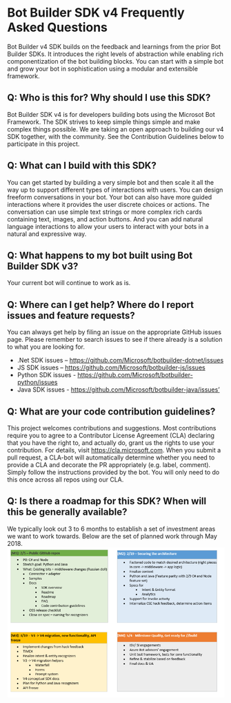 # Bot Builder SDK v4 Frequently Asked Questions
Bot Builder v4 SDK builds on the feedback and learnings from the prior Bot Builder SDKs. It introduces the right levels of abstraction while enabling rich componentization of the bot building blocks. You can start with a simple bot and grow your bot in sophistication using a modular and extensible framework.   

## Q: Who is this for? Why should I use this SDK?  
Bot Builder SDK v4 is for developers building bots using the Microsot Bot Framework.
The SDK strives to keep simple things simple and make complex things possible.
We are taking an open approach to building our v4 SDK together, with the community.
See the Contribution Guidelines below to participate in this project.

## Q: What can I build with this SDK?  
You can get started by building a very simple bot and then scale it all the way up to support different types of interactions with users. You can design freeform conversations in your bot. Your bot can also have more guided interactions where it provides the user discrete choices or actions. The conversation can use simple text strings or more complex rich cards containing text, images, and action buttons. And you can add natural language interactions to allow your users to interact with your bots in a natural and expressive way. 
  
## Q: What happens to my bot built using Bot Builder SDK v3? 
Your current bot will continue to work as is. 
  
## Q: Where can I get help? Where do I report issues and feature requests? 
You can always get help by filing an issue on the appropriate GitHub issues page. Please remember to search issues to see if there already is a solution to what you are looking for. 
- .Net SDK issues – https://github.com/Microsoft/botbuilder-dotnet/issues 
- JS SDK issues – https://github.com/Microsoft/botbuilder-js/issues 
- Python SDK issues - https://github.com/Microsoft/botbuilder-python/issues 
- Java SDK issues - https://github.com/Microsoft/botbuilder-java/issues’ 
   
## Q: What are your code contribution guidelines?  
This project welcomes contributions and suggestions. Most contributions require you to agree to a Contributor License Agreement (CLA) declaring that you have the right to, and actually do, grant us the rights to use your contribution. For details, visit https://cla.microsoft.com. 
When you submit a pull request, a CLA-bot will automatically determine whether you need to provide a CLA and decorate the PR appropriately (e.g. label, comment). Simply follow the instructions provided by the bot. You will only need to do this once across all repos using our CLA. 
  
## Q: Is there a roadmap for this SDK? When will this be generally available?  
We typically look out 3 to 6 months to establish a set of investment areas we want to work towards. Below are the set of planned work through May 2018.
![Roadmap](doc/media/bot-roadmap.png)
